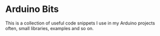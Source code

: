 # Arduino Bits

This is a collection of useful code snippets I use in my Arduino projects often, small libraries, examples and so on.

